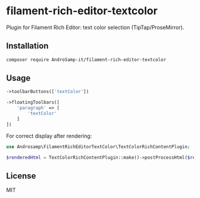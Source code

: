 # filament-rich-editor-textcolor

Plugin for Filament Rich Editor: text color selection (TipTap/ProseMirror).

## Installation

```bash
composer require AndroSamp-it/filament-rich-editor-textcolor
```

## Usage

```php
->toolbarButtons(['textColor'])
```
```php
->floatingToolbars([
    'paragraph' => [
        'textColor'
    ]
])
```
For correct display after rendering:
```php
use Androsamp\FilamentRichEditorTextColor\TextColorRichContentPlugin;

$renderedHtml = TextColorRichContentPlugin::make()->postProcessHtml($renderedHtml);
```

## License

MIT
